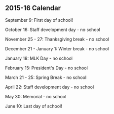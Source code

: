 2015-16 Calendar
---

September 9: First day of school!


October 16: Staff development day - no school


November 25 - 27: Thanksgiving break - no school


December 21 - January 1: Winter break - no school


January 18: MLK Day - no school


February 15: President's Day - no school


March 21 - 25: Spring Break - no school


April 22: Staff development day - no school


May 30: Memorial - no school


June 10: Last day of school!
